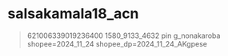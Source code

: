 # salsakamala18_acn
> 621006339019236400 1580_9133_4632 pin g_nonakaroba shopee=2024_11_24 shopee_dp=2024_11_24_AKgpese
